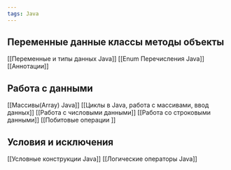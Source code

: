 ```yaml
---
tags: Java 
---
```

## Переменные данные классы методы объекты
[[Переменные и типы данных Java]]
[[Enum Перечисления Java]]
[[Аннотации]]
## Работа с данными
[[Массивы(Array) Java]]
[[Циклы в Java, работа с массивами, ввод данных]]
[[Работа с числовыми данными]]
[[Работа со строковыми данными]]
[[Побитовые операции ]]
## Условия и исключения
[[Условные конструкции Java]]
[[Логические операторы Java]]
